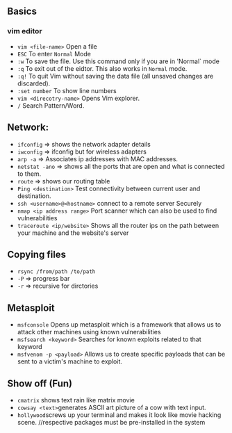 ##  Basics

### vim editor

 - `vim <file-name>` Open a file
 - `ESC` To enter `Normal` Mode
 - `:w` To save the file. Use this command only if you are in 'Normal` mode
 - `:q` To exit out of the eidtor. This also works in `Normal` mode.
 - `:q!` To quit Vim without saving the data file (all unsaved changes are discarded).
 - `:set number` To show line numbers
 - `vim <direcotry-name>` Opens Vim explorer.
 - `/` Search Pattern/Word.

## Network:

 - `ifconfig` => shows the network adapter details
 - `iwconfig` => ifconfig but for wireless adapters
 - `arp -a` => Associates ip addresses with MAC addresses.
 - `netstat -ano` => shows all the ports that are open and what is connected to them.
 - `route` => shows our routing table
 - `Ping <destination>` Test connectivity between current user and destination.
 - `ssh <username>@<hostname>` connect to a remote server Securely
 - `nmap <ip address range>` Port scanner which can also be used to find vulnerabilities
 - `traceroute <ip/website>` Shows all the router ips on the path between your machine and the website's server 

## Copying files

 - `rsync /from/path /to/path`
 - `-P` => progress bar
 - `-r` => recursive for dirctories

## Metasploit
- `msfconsole` Opens up metasploit which is a framework that allows us to attack other machines using known vulnerabilities
- `msfsearch <keyword>` Searches for known exploits related to that keyword
- `msfvenom -p <payload>` Allows us to create specific payloads that can be sent to a victim's machine to exploit.


## Show off (Fun)

- `cmatrix` shows text rain like matrix movie
- `cowsay <text>`generates ASCII art picture of a cow with text input.
- `hollywood`screws up your terminal and makes it look like movie hacking scene.
  //respective packages must be pre-installed in the system
